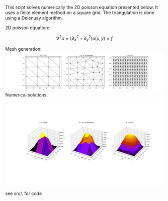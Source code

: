 
This scipt solves numerically the 2D poisson equation presented below. It uses a finite element method on a square grid. The triangulation is done using a Delenuay algorithm. 

2D poisson equation:

$$\nabla^2 u = (\partial_x^2 + \partial_y^2)u(x, y) = f $$

Mesh generation:
![Mesh generation](https://github.com/erlendlokna/P1-FEM-on-2D-poisson/blob/main/figs/meshes.png)
Numerical solutions:
![Mesh generation](https://github.com/erlendlokna/P1-FEM-on-2D-poisson/blob/main/figs/solutions.png)

see src/. for code
